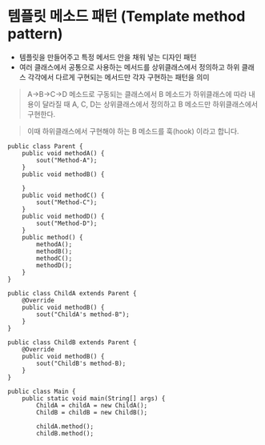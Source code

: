 # 템플릿 메소드 패턴 (Template method pattern)
- 템플릿을 만들어주고 특정 메서드 안을 채워 넣는 디자인 패턴
- 여러 클래스에서 공통으로 사용하는 메서드를 상위클래스에서 정의하고
하위 클래스 각각에서 다르게 구현되는 메서드만 각자 구현하는 패턴을 의미
> A->B->C->D 메소드로 구동되는 클래스에서 B 메소드가 하위클래스에 따라 내용이 달라질 때
A, C, D는 상위클래스에서 정의하고 B 메소드만 하위클래스에서 구현한다. 

> 이때 하위클래스에서 구현해야 하는 B 메소드를 훅(hook) 이라고 합니다.

```
public class Parent {
    public void methodA() {
        sout("Method-A");
    }
    public void methodB() {

    }
    public void methodC() {
        sout("Method-C");
    }
    public void methodD() {
        sout("Method-D");
    }
    public method() {
        methodA();
        methodB();
        methodC();
        methodD();
    }
}
```
```
public class ChildA extends Parent {
    @Override
    public void methodB() {
        sout("ChildA's method-B");
    }
}

public class ChildB extends Parent {
    @Override
    public void methodB() {
        sout("ChildB's method-B);
    }
}
```
```
public class Main {
    public static void main(String[] args) {
        ChildA = childA = new ChildA();
        ChildB = childB = new ChildB();

        childA.method();
        childB.method();
```